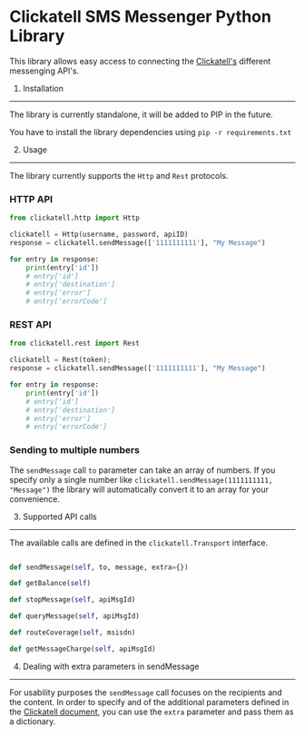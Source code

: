 Clickatell SMS Messenger Python Library
================================

This library allows easy access to connecting the [Clickatell's](http://www.clickatell.com) different messenging API's.

1. Installation
------------------

The library is currently standalone, it will be added to PIP in the future.

You have to install the library dependencies using `pip -r requirements.txt`

2. Usage
------------------

The library currently supports the `Http` and `Rest` protocols.

### HTTP API

``` python
from clickatell.http import Http

clickatell = Http(username, password, apiID)
response = clickatell.sendMessage(['1111111111'], "My Message")

for entry in response:
    print(entry['id'])
    # entry['id']
    # entry['destination']
    # entry['error']
    # entry['errorCode']
```

### REST API

``` python
from clickatell.rest import Rest

clickatell = Rest(token);
response = clickatell.sendMessage(['1111111111'], "My Message")

for entry in response:
    print(entry['id'])
    # entry['id']
    # entry['destination']
    # entry['error']
    # entry['errorCode']
```

### Sending to multiple numbers

The `sendMessage` call `to` parameter can take an array of numbers. If you specify only a single number like `clickatell.sendMessage(1111111111, "Message")` the library will automatically convert it to an array for your convenience.

3. Supported API calls
------------------

The available calls are defined in the `clickatell.Transport` interface.

``` python

def sendMessage(self, to, message, extra={})

def getBalance(self)

def stopMessage(self, apiMsgId)

def queryMessage(self, apiMsgId)

def routeCoverage(self, msisdn)

def getMessageCharge(self, apiMsgId)

```

4. Dealing with extra parameters in sendMessage
--------------------------------------

For usability purposes the `sendMessage` call focuses on the recipients and the content. In order to specify and of the additional parameters defined
in the [Clickatell document](http://www.clickatell.com), you can use the `extra` parameter and pass them as a dictionary.